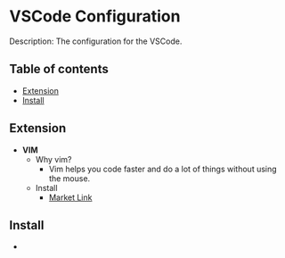 # VSCode Configuration
Description: The configuration for the VSCode. 

## Table of contents
- [Extension](#Extension)
- [Install](#Install)

## Extension
- **VIM**
    - Why vim?
        - Vim helps you code faster and do a lot of things without using the mouse.
    - Install
        - [Market Link](https://marketplace.visualstudio.com/items?itemName=vscodevim.vim)

## Install
- 
